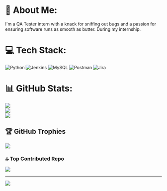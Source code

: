 # 💫 About Me:
I'm a QA Tester intern with a knack for sniffing out bugs and a passion for ensuring software runs as smooth as butter. During my internship.


# 💻 Tech Stack:
![Python](https://img.shields.io/badge/python-3670A0?style=for-the-badge&logo=python&logoColor=ffdd54) ![Jenkins](https://img.shields.io/badge/jenkins-%232C5263.svg?style=for-the-badge&logo=jenkins&logoColor=white) ![MySQL](https://img.shields.io/badge/mysql-%2300000f.svg?style=for-the-badge&logo=mysql&logoColor=white) ![Postman](https://img.shields.io/badge/Postman-FF6C37?style=for-the-badge&logo=postman&logoColor=white) ![Jira](https://img.shields.io/badge/jira-%230A0FFF.svg?style=for-the-badge&logo=jira&logoColor=white)
# 📊 GitHub Stats:
![](https://github-readme-stats.vercel.app/api?username=cubesrepo&theme=dark&hide_border=false&include_all_commits=false&count_private=false)<br/>
![](https://github-readme-streak-stats.herokuapp.com/?user=cubesrepo&theme=dark&hide_border=false)<br/>
![](https://github-readme-stats.vercel.app/api/top-langs/?username=cubesrepo&theme=dark&hide_border=false&include_all_commits=false&count_private=false&layout=compact)

## 🏆 GitHub Trophies
![](https://github-profile-trophy.vercel.app/?username=cubesrepo&theme=radical&no-frame=false&no-bg=true&margin-w=4)

### 🔝 Top Contributed Repo
![](https://github-contributor-stats.vercel.app/api?username=cubesrepo&limit=5&theme=dark&combine_all_yearly_contributions=true)

---
[![](https://visitcount.itsvg.in/api?id=cubesrepo&icon=0&color=0)](https://visitcount.itsvg.in)

<!-- Proudly created with GPRM ( https://gprm.itsvg.in ) -->